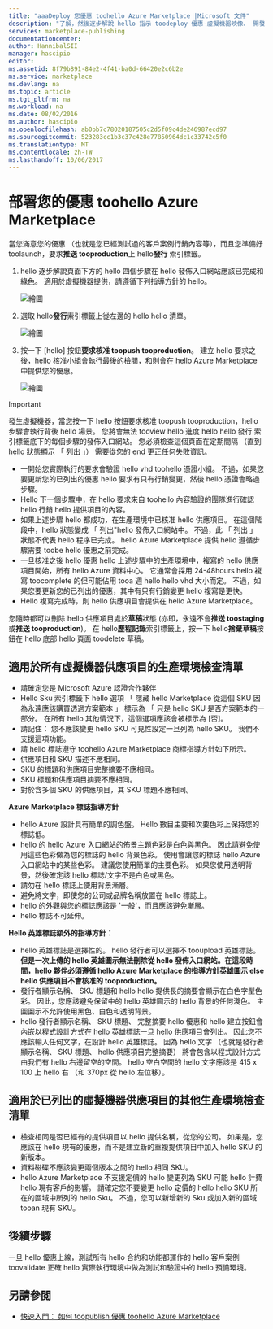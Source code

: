 ```yaml
---
title: "aaaDeploy 您優惠 toohello Azure Marketplace |Microsoft 文件"
description: "了解，然後逐步解說 hello 指示 toodeploy 優惠-虛擬機器映像、 開發人員服務、 資料服務等-toohello Azure Marketplace。"
services: marketplace-publishing
documentationcenter: 
author: HannibalSII
manager: hascipio
editor: 
ms.assetid: 8f79b891-84e2-4f41-ba0d-66420e2c6b2e
ms.service: marketplace
ms.devlang: na
ms.topic: article
ms.tgt_pltfrm: na
ms.workload: na
ms.date: 08/02/2016
ms.author: hascipio
ms.openlocfilehash: ab0bb7c78020187505c2d5f09c4de246987ecd97
ms.sourcegitcommit: 523283cc1b3c37c428e77850964dc1c33742c5f0
ms.translationtype: MT
ms.contentlocale: zh-TW
ms.lasthandoff: 10/06/2017
---
```

# <a name="deploy-your-offer-toohello-azure-marketplace"></a>部署您的優惠 toohello Azure Marketplace
當您滿意您的優惠 （也就是您已經測試過的客戶案例行銷內容等），而且您準備好 toolaunch，要求**推送 tooproduction**上 hello**發行** 索引標籤。  

1. hello 逐步解說頁面下方的 hello 四個步驟在 hello 發佈入口網站應該已完成和綠色。 適用於虛擬機器提供，請遵循下列指導方針的 hello。
   
    ![繪圖][img-pubportal-walkthru-checked]
2. 選取 hello**發行**索引標籤上從左邊的 hello hello 清單。
   
    ![繪圖][img-pubportal-menu-publish]
3. 按一下 [hello] 按鈕**要求核准 toopush tooproduction**。 建立 hello 要求之後，hello 核准小組會執行最後的檢閱，和則會在 hello Azure Marketplace 中提供您的優惠。
   
    ![繪圖][img-pubportal-publish-pushproduction]

> [!IMPORTANT]
> 發生虛擬機器，當您按一下 hello 按鈕要求核准 toopush tooproduction，hello 步驟會執行背後 hello 場景。 您將會無法 tooview hello 進度 hello hello 發行 索引標籤底下的每個步驟的發佈入口網站。 您必須檢查這個頁面在定期間隔 （直到 hello 狀態顯示 「 列出 」） 需要從您的 end 更正任何失敗資訊。
> 
> * 一開始您實際執行的要求會驗證 hello vhd toohello 憑證小組。 不過，如果您要更新您的已列出的優惠 hello 要求有只有行銷變更，然後 hello 憑證會略過步驟。
> * Hello 下一個步驟中，在 hello 要求來自 toohello 內容驗證的團隊進行確認 hello 行銷 hello 提供項目的內容。
> * 如果上述步驟 hello 都成功，在生產環境中已核准 hello 供應項目。 在這個階段中，hello 狀態變成 「 列出"hello 發佈入口網站中。 不過，此 「 列出 」 狀態不代表 hello 程序已完成。 hello Azure Marketplace 提供 hello 遵循步驟需要 toobe hello 優惠之前完成。
> * 一旦核准之後 hello 優惠 hello 上述步驟中的生產環境中，複寫的 hello 供應項目開始，所有 hello Azure 資料中心。 它通常會採用 24-48hours hello 複寫 toocomplete 的但可能佔用 tooa 週 hello hello vhd 大小而定。 不過，如果您要更新您的已列出的優惠，其中有只有行銷變更 hello 複寫是更快。
> * Hello 複寫完成時，則 hello 供應項目會提供在 hello Azure Marketplace。
> 
> 您隨時都可以刪除 hello 供應項目處於**草稿**狀態 (亦即，永遠不會**推送 toostaging**或**推送 tooproduction**)。 在 hello**歷程記錄**索引標籤上，按一下 hello**捨棄草稿**按鈕在 hello 底部 hello 頁面 toodelete 草稿。
> 
> 

## <a name="production-checklist-for-all-virtual-machine-offers"></a>適用於所有虛擬機器供應項目的生產環境檢查清單
* 請確定您是 Microsoft Azure 認證合作夥伴
* Hello Sku 索引標籤下 hello 選項 「 隱藏 hello Marketplace 從這個 SKU 因為永遠應該購買透過方案範本 」 標示為 「 只是 hello SKU 是否方案範本的一部分。 在所有 hello 其他情況下，這個選項應該會被標示為 [否]。
* 請記住： 您不應該變更 hello SKU 可見性設定一旦列為 hello SKU。 我們不支援這項功能。
* 請 hello 標誌遵守 toohello Azure Marketplace 商標指導方針如下所示。
* 供應項目和 SKU 描述不應相同。
* SKU 的標題和供應項目完整摘要不應相同。
* SKU 標題和供應項目摘要不應相同。
* 對於含多個 SKU 的供應項目，其 SKU 標題不應相同。

**Azure Marketplace 標誌指導方針**

* hello Azure 設計具有簡單的調色盤。 Hello 數目主要和次要色彩上保持您的標誌低。
* hello 的 hello Azure 入口網站的佈景主題色彩是白色與黑色。 因此請避免使用這些色彩做為您的標誌的 hello 背景色彩。 使用會讓您的標誌 hello Azure 入口網站中的某些色彩。 建議您使用簡單的主要色彩。 如果您使用透明背景，然後確定該 hello 標誌/文字不是白色或黑色。
* 請勿在 hello 標誌上使用背景漸層。
* 避免將文字，即使您的公司或品牌名稱放置在 hello 標誌上。
* hello 的外觀與您的標誌應該是 '一般'，而且應該避免漸層。
* hello 標誌不可延伸。

**Hello 英雄標誌額外的指導方針：**

* hello 英雄標誌是選擇性的。 hello 發行者可以選擇不 tooupload 英雄標誌。 **但是一次上傳的 hello 英雄圖示無法刪除從 hello 發佈入口網站。在這段時間，hello 夥伴必須遵循 hello Azure Marketplace 的指導方針英雄圖示 else hello 供應項目不會核准的 tooproduction。**
* 發行者顯示名稱、 SKU 標題和 hello hello 提供長的摘要會顯示在白色字型色彩。 因此，您應該避免保留中的 hello 英雄圖示的 hello 背景的任何淺色。 主圖圖示不允許使用黑色、白色和透明背景。
* hello 發行者顯示名稱、 SKU 標題、 完整摘要 hello 優惠和 hello 建立按鈕會內嵌以程式設計方式在 hello 英雄標誌一旦 hello 供應項目會列出。 因此您不應該輸入任何文字，在設計 hello 英雄標誌。 因為 hello 文字 （也就是發行者顯示名稱、 SKU 標題、 hello 供應項目完整摘要） 將會包含以程式設計方式由我們有 hello 右邊留空的空間。 hello 空白空間的 hello 文字應該是 415 x 100 上 hello 右 （和 370px 從 hello 左位移）。

## <a name="additional-production-checklist-for-already-listed-virtual-machine-offers"></a>適用於已列出的虛擬機器供應項目的其他生產環境檢查清單
* 檢查相同是否已經有的提供項目以 hello 提供名稱，從您的公司。 如果是，您應該在 hello 現有的優惠，而不是建立新的重複提供項目中加入 hello SKU 的新版本。
* 資料磁碟不應該變更兩個版本之間的 hello 相同 SKU。
* hello Azure Marketplace 不支援定價的 hello 變更列為 SKU 可能 hello 計費 hello 現有客戶的影響。 請確定您不要變更 hello 定價的 hello hello SKU 所在的區域中所列的 hello Sku。 不過，您可以新增新的 Sku 或加入新的區域 tooan 現有 SKU。

## <a name="next-steps"></a>後續步驟
一旦 hello 優惠上線，測試所有 hello 合約和功能都運作的 hello 客戶案例 toovalidate 正確 hello 實際執行環境中做為測試和驗證中的 hello 預備環境。

## <a name="see-also"></a>另請參閱
* [快速入門： 如何 toopublish 優惠 toohello Azure Marketplace](marketplace-publishing-getting-started.md)

[img-pubportal-walkthru-checked]:media/marketplace-publishing-push-to-production/pubportal-walkthru-checked.png
[img-pubportal-menu-publish]:media/marketplace-publishing-push-to-production/pubportal-menu-publish.png
[img-pubportal-publish-pushproduction]:media/marketplace-publishing-push-to-production/pubportal-publish-pushproduction.png
